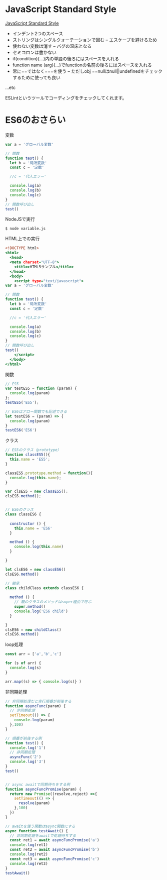 # JavaScript Standard Style 

[JavaScript Standard Style ](https://standardjs.com/)

* インデント2つのスペース 
* ストリングはシングルクォーテーションで囲む – エスケープを避けるため
* 使わない変数は消す – バグの温床となる
* セミコロンは書かない
* if(condition){...}内の単語の後ろにはスペースを入れる
* function name (arg){...}でfunctionの名前の後ろにはスペースを入れる
* 常に==ではなく===を使う – ただしobj ==nullはnull||undefinedをチェックするために使っても良い

...etc

ESLintというツールでコーディングをチェックしてくれます。

# ES6のおさらい

変数

```variable.js
var a = 'グローバル変数'

// 関数
function test() {
  let b = '局所変数'
  const c = '定数'

  //c = '代入エラー'

  console.log(a)
  console.log(b)
  console.log(c)
}
// 関数呼び出し
test()
```

NodeJSで実行

```
$ node variable.js
```

HTML上での実行

```variable.html
<!DOCTYPE html>
<html>
  <head>
  <meta charset="UTF-8">
    <title>HTML5サンプル</title>
  </head>
  <body>
    <script type="text/javascript">
var a = 'グローバル変数'

// 関数
function test() {
  let b = '局所変数'
  const c = '定数'

  //c = '代入エラー'

  console.log(a)
  console.log(b)
  console.log(c)
}
// 関数呼び出し
test()      
    </script>
  </body>
</html>
```

関数

```function.js
// ES5
var testES5 = function (param) {
  console.log(param)
};
testES5('ES5');

// ES6はアロー関数でも記述できる
let testES6 = (param) => {
  console.log(param)
}
testES6('ES6')
```

クラス

```class.js
// ES5のクラス（prototype）
function classES5(){
  this.name = 'ES5';
}

classES5.prototype.method = function(){
  console.log(this.name);
}

var clsES5 = new classES5();
clsES5.method();


// ES6のクラス
class classES6 {
  
  constructor () {
    this.name = 'ES6'
  }

  method () {
    console.log(this.name)
  }

}

let clsES6 = new classES6()
clsES6.method()

// 継承
class childClass extends classES6 {
  
  method () {
    // 親のクラスのメソッドはsuper経由で呼ぶ
    super.method()
    console.log('ES6 child')
  }

}
clsES6 = new childClass()
clsES6.method()
```

loop処理

```loop.js
const arr = ['a','b','c']

for (s of arr) {
  console.log(s)
}

arr.map((s) => { console.log(s)} )
```

非同期処理

```asyncawait.js
// 非同期処理だと実行順番が前後する
function asyncFunc(param) {
  // 非同期処理
  setTimeout(() => {
    console.log(param)
  },100)    
}

// 順番が前後する例
function test() {
  console.log('1')
  // 非同期処理
  asyncFunc('2')
  console.log('3')
}
test()


// async awaitで同期待ちをする例
function asyncFuncPromise(param) {
  return new Promise((resolve,reject) =>{
    setTimeout(() => {
      resolve(param)
    },100)    
  })
}

// awaitを使う関数はasync関数にする
async function testAwait() {
  // 非同期処理をawaitで処理待ちする
  const ret1 = await asyncFuncPromise('a')
  console.log(ret1)
  const ret2 = await asyncFuncPromise('b')
  console.log(ret2)
  const ret3 = await asyncFuncPromise('c')
  console.log(ret3)
}
testAwait()
```